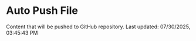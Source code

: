 # Auto Push File

Content that will be pushed to GitHub repository.
Last updated: 07/30/2025, 03:45:43 PM
